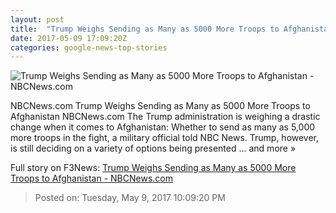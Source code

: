 ```yaml
---
layout: post
title:  "Trump Weighs Sending as Many as 5000 More Troops to Afghanistan - NBCNews.com"
date: 2017-05-09 17:09:20Z
categories: google-news-top-stories
---
```


![Trump Weighs Sending as Many as 5000 More Troops to Afghanistan - NBCNews.com](https://media1.s-nbcnews.com/j/newscms/2017_19/1974526/afghanistan_mattis_51327-jpg-eb246_0_02cd9228370908d595e59254c8d98ffc.nbcnews-fp-1200-800.jpg)

NBCNews.com Trump Weighs Sending as Many as 5000 More Troops to Afghanistan NBCNews.com The Trump administration is weighing a drastic change when it comes to Afghanistan: Whether to send as many as 5,000 more troops in the fight, a military official told NBC News. Trump, however, is still deciding on a variety of options being presented ... and more »


Full story on F3News: [Trump Weighs Sending as Many as 5000 More Troops to Afghanistan - NBCNews.com](http://www.f3nws.com/n/FgNEjB)

> Posted on: Tuesday, May 9, 2017 10:09:20 PM
